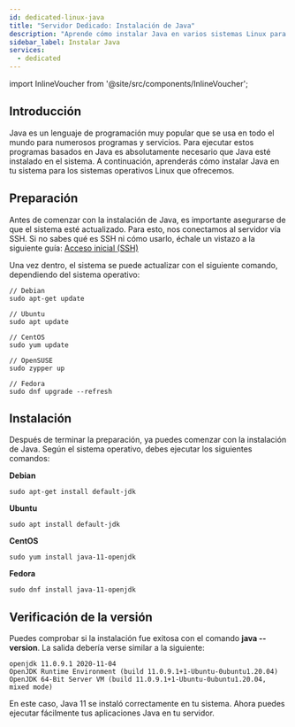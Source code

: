 ```yaml
---
id: dedicated-linux-java
title: "Servidor Dedicado: Instalación de Java"
description: "Aprende cómo instalar Java en varios sistemas Linux para ejecutar aplicaciones Java sin problemas y asegurar que tu entorno esté correctamente configurado → Aprende más ahora"
sidebar_label: Instalar Java
services:
  - dedicated
---
```


import InlineVoucher from '@site/src/components/InlineVoucher';

## Introducción

Java es un lenguaje de programación muy popular que se usa en todo el mundo para numerosos programas y servicios. Para ejecutar estos programas basados en Java es absolutamente necesario que Java esté instalado en el sistema. A continuación, aprenderás cómo instalar Java en tu sistema para los sistemas operativos Linux que ofrecemos.

<InlineVoucher />

## Preparación

Antes de comenzar con la instalación de Java, es importante asegurarse de que el sistema esté actualizado. Para esto, nos conectamos al servidor vía SSH. Si no sabes qué es SSH ni cómo usarlo, échale un vistazo a la siguiente guía: [Acceso inicial (SSH)](vserver-linux-ssh.md)

Una vez dentro, el sistema se puede actualizar con el siguiente comando, dependiendo del sistema operativo:

```
// Debian
sudo apt-get update

// Ubuntu
sudo apt update

// CentOS
sudo yum update

// OpenSUSE
sudo zypper up

// Fedora
sudo dnf upgrade --refresh
```



## Instalación

Después de terminar la preparación, ya puedes comenzar con la instalación de Java. Según el sistema operativo, debes ejecutar los siguientes comandos:

**Debian**

```
sudo apt-get install default-jdk
```

**Ubuntu**

```
sudo apt install default-jdk
```

**CentOS**

```
sudo yum install java-11-openjdk
```

**Fedora**

```
sudo dnf install java-11-openjdk
```



## Verificación de la versión

Puedes comprobar si la instalación fue exitosa con el comando **java --version**. La salida debería verse similar a la siguiente:

```
openjdk 11.0.9.1 2020-11-04
OpenJDK Runtime Environment (build 11.0.9.1+1-Ubuntu-0ubuntu1.20.04)
OpenJDK 64-Bit Server VM (build 11.0.9.1+1-Ubuntu-0ubuntu1.20.04, mixed mode)
```

En este caso, Java 11 se instaló correctamente en tu sistema. Ahora puedes ejecutar fácilmente tus aplicaciones Java en tu servidor.

<InlineVoucher />